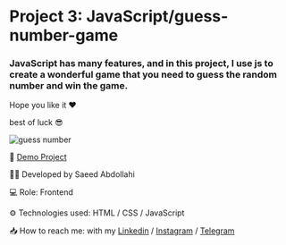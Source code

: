 # Project 3: JavaScript/guess-number-game

### JavaScript has many features, and in this project, I use js to create a wonderful game that you need to guess the random number and win the game.

Hope you like it ❤

best of luck 😎

![guess number](https://github.com/saeeddev-ir/guess-number/assets/105293554/63910ee2-e625-4595-9cd3-4e62275c6c69)


🔗 [Demo Project](https://saeeddev-ir.github.io/guess-number/)

👨‍💻 Developed by Saeed Abdollahi

💻 Role: Frontend

⚙ Technologies used: HTML / CSS / JavaScript

📥 How to reach me: with my [Linkedin](https://www.linkedin.com/in/saeeddev-ir) / [Instagram](https://instagram.com/saeeddev_ir) / [Telegram](https://t.me/saeeddev_ir)

